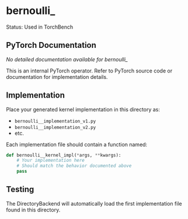 # bernoulli_

Status: Used in TorchBench

## PyTorch Documentation

*No detailed documentation available for bernoulli_*

This is an internal PyTorch operator. Refer to PyTorch source code or documentation for implementation details.

## Implementation

Place your generated kernel implementation in this directory as:
- `bernoulli__implementation_v1.py`
- `bernoulli__implementation_v2.py`
- etc.

Each implementation file should contain a function named:
```python
def bernoulli__kernel_impl(*args, **kwargs):
    # Your implementation here
    # Should match the behavior documented above
    pass
```

## Testing

The DirectoryBackend will automatically load the first implementation file found in this directory.
